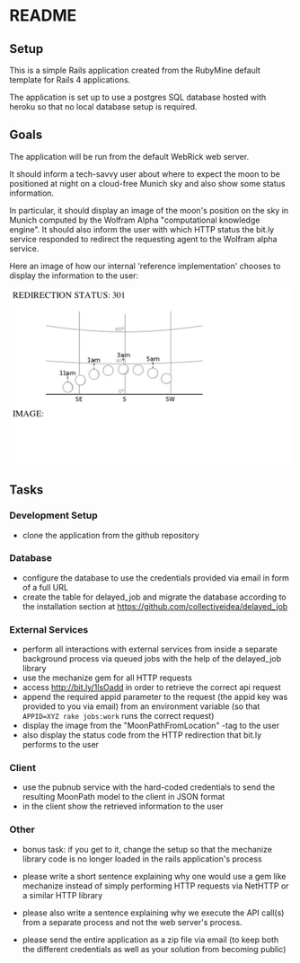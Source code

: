 # README

## Setup

This is a simple Rails application created from the RubyMine default template for Rails 4 applications.

The application is set up to use a postgres SQL database hosted with heroku so that no local database setup is required. 

## Goals

The application will be run from the default WebRick web server.

It should inform a tech-savvy user about where to expect the moon to be positioned at night on a cloud-free Munich sky and also show some status information.

In particular, it should display an image of the moon's position on the sky in Munich computed by the Wolfram Alpha "computational knowledge engine". 
It should also inform the user with which HTTP status the bit.ly service responded to redirect the requesting agent to the Wolfram alpha service.
 
Here an image of how our internal 'reference implementation' chooses to display the information to the user:
 
<img src="coding-test-1.png" alt="moon position information application user display" />
 
## Tasks     
         
### Development Setup

* clone the application from the github repository

### Database

* configure the database to use the credentials provided via email in form of a full URL
* create the table for delayed_job and migrate the database according to the installation section at https://github.com/collectiveidea/delayed_job 
 
### External Services

* perform all interactions with external services from inside a separate background process via queued jobs with the help of the delayed_job library 
* use the mechanize gem for all HTTP requests
* access http://bit.ly/1lsOadd in order to retrieve the correct api request 
* append the required appid parameter to the request (the appid key was provided to you via email) from an environment variable (so that `APPID=XYZ rake jobs:work` runs the correct request)
* display the image from the "MoonPathFromLocation" <pod>-tag to the user 
* also display the status code from the HTTP redirection that bit.ly performs to the user

### Client
 
* use the pubnub service with the hard-coded credentials to send the resulting MoonPath model to the client in JSON format  
* in the client show the retrieved information to the user  
 
### Other

* bonus task: if you get to it, change the setup so that the mechanize library code is no longer loaded in the rails application's process  

* please write a short sentence explaining why one would use a gem like mechanize instead of simply performing HTTP requests via NetHTTP or a similar HTTP library
* please also write a sentence explaining why we execute the API call(s) from a separate process and not the web server's process.
 
* please send the entire application as a zip file via email (to keep both the different credentials as well as your solution from becoming public) 